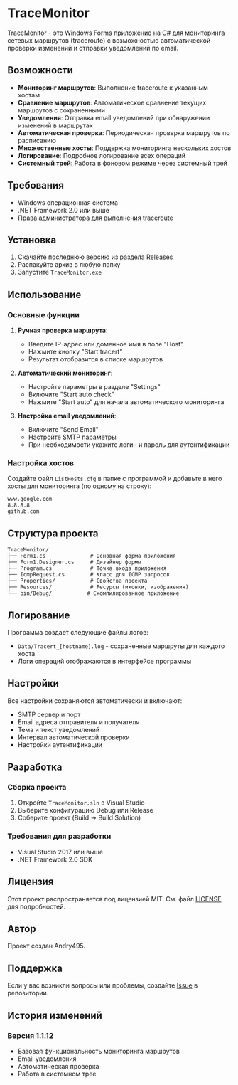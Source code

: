 # TraceMonitor

TraceMonitor - это Windows Forms приложение на C# для мониторинга сетевых маршрутов (traceroute) с возможностью автоматической проверки изменений и отправки уведомлений по email.

## Возможности

- **Мониторинг маршрутов**: Выполнение traceroute к указанным хостам
- **Сравнение маршрутов**: Автоматическое сравнение текущих маршрутов с сохраненными
- **Уведомления**: Отправка email уведомлений при обнаружении изменений в маршрутах
- **Автоматическая проверка**: Периодическая проверка маршрутов по расписанию
- **Множественные хосты**: Поддержка мониторинга нескольких хостов
- **Логирование**: Подробное логирование всех операций
- **Системный трей**: Работа в фоновом режиме через системный трей

## Требования

- Windows операционная система
- .NET Framework 2.0 или выше
- Права администратора для выполнения traceroute

## Установка

1. Скачайте последнюю версию из раздела [Releases](https://github.com/Andry495/TraceMonitor/releases)
2. Распакуйте архив в любую папку
3. Запустите `TraceMonitor.exe`

## Использование

### Основные функции

1. **Ручная проверка маршрута**:
   - Введите IP-адрес или доменное имя в поле "Host"
   - Нажмите кнопку "Start tracert"
   - Результат отобразится в списке маршрутов

2. **Автоматический мониторинг**:
   - Настройте параметры в разделе "Settings"
   - Включите "Start auto check"
   - Нажмите "Start auto" для начала автоматического мониторинга

3. **Настройка email уведомлений**:
   - Включите "Send Email"
   - Настройте SMTP параметры
   - При необходимости укажите логин и пароль для аутентификации

### Настройка хостов

Создайте файл `ListHosts.cfg` в папке с программой и добавьте в него хосты для мониторинга (по одному на строку):

```
www.google.com
8.8.8.8
github.com
```

## Структура проекта

```
TraceMonitor/
├── Form1.cs              # Основная форма приложения
├── Form1.Designer.cs     # Дизайнер формы
├── Program.cs            # Точка входа приложения
├── IcmpRequest.cs        # Класс для ICMP запросов
├── Properties/           # Свойства проекта
├── Resources/            # Ресурсы (иконки, изображения)
└── bin/Debug/           # Скомпилированное приложение
```

## Логирование

Программа создает следующие файлы логов:
- `Data/Tracert_[hostname].log` - сохраненные маршруты для каждого хоста
- Логи операций отображаются в интерфейсе программы

## Настройки

Все настройки сохраняются автоматически и включают:
- SMTP сервер и порт
- Email адреса отправителя и получателя
- Тема и текст уведомлений
- Интервал автоматической проверки
- Настройки аутентификации

## Разработка

### Сборка проекта

1. Откройте `TraceMonitor.sln` в Visual Studio
2. Выберите конфигурацию Debug или Release
3. Соберите проект (Build → Build Solution)

### Требования для разработки

- Visual Studio 2017 или выше
- .NET Framework 2.0 SDK

## Лицензия

Этот проект распространяется под лицензией MIT. См. файл [LICENSE](LICENSE) для подробностей.

## Автор

Проект создан Andry495.

## Поддержка

Если у вас возникли вопросы или проблемы, создайте [Issue](https://github.com/Andry495/TraceMonitor/issues) в репозитории.

## История изменений

### Версия 1.1.12
- Базовая функциональность мониторинга маршрутов
- Email уведомления
- Автоматическая проверка
- Работа в системном трее
